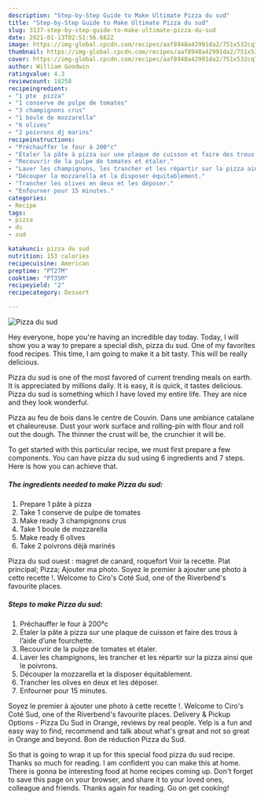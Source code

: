 ```yaml
---
description: "Step-by-Step Guide to Make Ultimate Pizza du sud"
title: "Step-by-Step Guide to Make Ultimate Pizza du sud"
slug: 3137-step-by-step-guide-to-make-ultimate-pizza-du-sud
date: 2021-01-13T02:51:56.682Z
image: https://img-global.cpcdn.com/recipes/aaf8948a42991da2/751x532cq70/pizza-du-sud-photo-principale-de-la-recette.jpg
thumbnail: https://img-global.cpcdn.com/recipes/aaf8948a42991da2/751x532cq70/pizza-du-sud-photo-principale-de-la-recette.jpg
cover: https://img-global.cpcdn.com/recipes/aaf8948a42991da2/751x532cq70/pizza-du-sud-photo-principale-de-la-recette.jpg
author: William Goodwin
ratingvalue: 4.3
reviewcount: 18258
recipeingredient:
- "1 pte  pizza"
- "1 conserve de pulpe de tomates"
- "3 champignons crus"
- "1 boule de mozzarella"
- "6 olives"
- "2 poivrons dj marins"
recipeinstructions:
- "Préchauffer le four à 200°c"
- "Étaler la pâte à pizza sur une plaque de cuisson et faire des trous à l’aide d’une fourchette."
- "Recouvrir de la pulpe de tomates et étaler."
- "Laver les champignons, les trancher et les répartir sur la pizza ainsi que le poivrons."
- "Découper la mozzarella et la disposer équitablement."
- "Trancher les olives en deux et les déposer."
- "Enfourner pour 15 minutes."
categories:
- Recipe
tags:
- pizza
- du
- sud

katakunci: pizza du sud 
nutrition: 153 calories
recipecuisine: American
preptime: "PT27M"
cooktime: "PT35M"
recipeyield: "2"
recipecategory: Dessert

---
```



![Pizza du sud](https://img-global.cpcdn.com/recipes/aaf8948a42991da2/751x532cq70/pizza-du-sud-photo-principale-de-la-recette.jpg)

Hey everyone, hope you're having an incredible day today. Today, I will show you a way to prepare a special dish, pizza du sud. One of my favorites food recipes. This time, I am going to make it a bit tasty. This will be really delicious.

Pizza du sud is one of the most favored of current trending meals on earth. It is appreciated by millions daily. It is easy, it is quick, it tastes delicious. Pizza du sud is something which I have loved my entire life. They are nice and they look wonderful.

Pizza au feu de bois dans le centre de Couvin. Dans une ambiance catalane et chaleureuse. Dust your work surface and rolling-pin with flour and roll out the dough. The thinner the crust will be, the crunchier it will be.


To get started with this particular recipe, we must first prepare a few components. You can have pizza du sud using 6 ingredients and 7 steps. Here is how you can achieve that.

<!--inarticleads1-->

##### The ingredients needed to make Pizza du sud:

1. Prepare 1 pâte à pizza
1. Take 1 conserve de pulpe de tomates
1. Make ready 3 champignons crus
1. Take 1 boule de mozzarella
1. Make ready 6 olives
1. Take 2 poivrons déjà marinés


Pizza du sud ouest : magret de canard, roquefort Voir la recette. Plat principal; Pizza; Ajouter ma photo. Soyez le premier à ajouter une photo à cette recette !. Welcome to Ciro&#39;s Coté Sud, one of the Riverbend&#39;s favourite places. 

<!--inarticleads2-->

##### Steps to make Pizza du sud:

1. Préchauffer le four à 200°c
1. Étaler la pâte à pizza sur une plaque de cuisson et faire des trous à l’aide d’une fourchette.
1. Recouvrir de la pulpe de tomates et étaler.
1. Laver les champignons, les trancher et les répartir sur la pizza ainsi que le poivrons.
1. Découper la mozzarella et la disposer équitablement.
1. Trancher les olives en deux et les déposer.
1. Enfourner pour 15 minutes.


Soyez le premier à ajouter une photo à cette recette !. Welcome to Ciro&#39;s Coté Sud, one of the Riverbend&#39;s favourite places. Delivery &amp; Pickup Options - Pizza Du Sud in Orange, reviews by real people. Yelp is a fun and easy way to find, recommend and talk about what&#39;s great and not so great in Orange and beyond. Bon de réduction Pizza du Sud. 

So that is going to wrap it up for this special food pizza du sud recipe. Thanks so much for reading. I am confident you can make this at home. There is gonna be interesting food at home recipes coming up. Don't forget to save this page on your browser, and share it to your loved ones, colleague and friends. Thanks again for reading. Go on get cooking!

